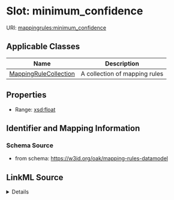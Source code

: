 # Slot: minimum_confidence

URI: [mappingrules:minimum_confidence](https://w3id.org/oak/mapping-rules-datamodel/minimum_confidence)



<!-- no inheritance hierarchy -->




## Applicable Classes

| Name | Description |
| --- | --- |
[MappingRuleCollection](MappingRuleCollection.md) | A collection of mapping rules






## Properties

* Range: [xsd:float](http://www.w3.org/2001/XMLSchema#float)







## Identifier and Mapping Information







### Schema Source


* from schema: https://w3id.org/oak/mapping-rules-datamodel




## LinkML Source

<details>
```yaml
name: minimum_confidence
from_schema: https://w3id.org/oak/mapping-rules-datamodel
rank: 1000
alias: minimum_confidence
owner: MappingRuleCollection
domain_of:
- MappingRuleCollection
range: float

```
</details>
